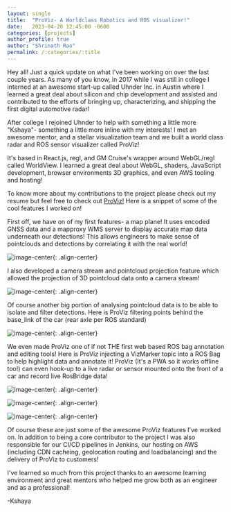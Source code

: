 ```yaml
---
layout: single
title:  "ProViz- A Worldclass Robotics and ROS visualizer!"
date:   2023-04-20 12:45:00 -0600
categories: [projects] 
author_profile: true
author: "Shrinath Rao"
permalink: /:categories/:title
---
```


Hey all! Just a quick update on what I've been working on over the last couple years. As many of you know, in 2017 while I was still in college I interned at an awesome start-up called Uhnder Inc. in Austin where I learned a great deal about silicon and chip development and assisted and contributed to the efforts of bringing up, characterizing, and shipping the first digital automotive radar!

After college I rejoined Uhnder to help with something a little more "Kshaya"- something a little more inline with my interests! I met an awesome mentor, and a stellar visualization team and we built a world class radar and ROS sensor visualizer called ProViz! 

It's based in React.js, regl, and GM Cruise's wrapper around WebGL/regl called WorldView. I learned a great deal about WebGL, shaders, JavaScript development, browser environments 3D graphics, and even AWS tooling and hosting!

To know more about my contributions to the project please check out my resume but feel free to check out <a href = "https://proviz.online">ProViz!</a> Here is a snippet of some of the cool features I worked on!


First off, we have on of my first features- a map plane! It uses encoded GNSS data and a mapproxy WMS server to display accurate map data underneath our detections! This allows engineers to make sense of pointclouds and detections by correlating it with the real world!

![image-center](../_img/ProViz/Capture.PNG){: .align-center}

I also developed a camera stream and pointcloud projection feature which allowed the projection of 3D pointcloud data onto a camera stream!

![image-center](../_img/ProViz/Projection.PNG){: .align-center}

Of course another big portion of analysing pointcloud data is to be able to isolate and filter detections. Here is ProViz filtering points behind the base_link of the car (rear axle per ROS standard)

![image-center](../_img/ProViz/ExcludedColour.PNG){: .align-center}

We even made ProViz one of if not THE first web based ROS bag annotation and editing tools! Here is ProViz injecting a VizMarker topic into a ROS Bag to help highlight data and annotate it! ProViz (It's a PWA so it works offline too!) can even hook-up to a live radar or sensor mounted onto the front of a car and record live RosBridge data!

![image-center](../_img/ProViz/Entry.PNG){: .align-center}

![image-center](../_img/ProViz/Text.PNG){: .align-center}

![image-center](../_img/ProViz/EntryDetails.PNG){: .align-center}

Of course these are just some of the awesome ProViz features I've worked on. In addition to being a core contributor to the project I was also responsible for our CI/CD pipelines in Jenkins, our hosting on AWS (including CDN cacheing, geolocation routing and loadbalancing) and the delivery of ProViz to customers! 

I've learned so much from this project thanks to an awesome learning environment and great mentors who helped me grow both as an engineer and as a professional!

-Kshaya





